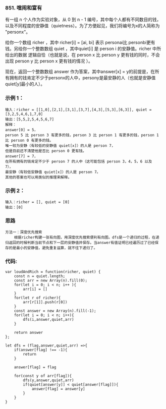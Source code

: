 ### 851. 喧闹和富有
有一组 n 个人作为实验对象，从 0 到 n - 1 编号，其中每个人都有不同数目的钱，以及不同程度的安静值（quietness）。为了方便起见，我们将编号为x的人简称为 "personx"。

给你一个数组 richer ，其中 richer[i] = [ai, bi] 表示 personai比 personbi更有钱。另给你一个整数数组 quiet ，其中quiet[i] 是 person i 的安静值。richer 中所给出的数据 逻辑自恰（也就是说，在 person x 比 person y 更有钱的同时，不会出现 person y 比 person x 更有钱的情况 ）。

现在，返回一个整数数组 answer 作为答案，其中answer[x] = y的前提是，在所有拥有的钱肯定不少于personx的人中，persony是最安静的人（也就是安静值quiet[y]最小的人）。

### 示例 1：
    输入：richer = [[1,0],[2,1],[3,1],[3,7],[4,3],[5,3],[6,3]], quiet = [3,2,5,4,6,1,7,0]
    输出：[5,5,2,5,4,5,6,7]
    解释： 
    answer[0] = 5，
    person 5 比 person 3 有更多的钱，person 3 比 person 1 有更多的钱，person 1 比 person 0 有更多的钱。
    唯一较为安静（有较低的安静值 quiet[x]）的人是 person 7，
    但是目前还不清楚他是否比 person 0 更有钱。
    answer[7] = 7，
    在所有拥有的钱肯定不少于 person 7 的人中（这可能包括 person 3，4，5，6 以及 7），
    最安静（有较低安静值 quiet[x]）的人是 person 7。
    其他的答案也可以用类似的推理来解释。

### 示例 2：
    输入：richer = [], quiet = [0]
    输出：[0]

### 思路
    方法一：深度优先搜索
        根据richer构建一张有向图，用深度优先搜索便利有向图。dfs是一个递归的过程，在递归返回的时候判断当前节点和下一层的安静值并保存。当answer有值证明已经遍历过了已经保存的是最小的安静值，避免重复运算，就不往下递归了。

### 代码:

    var loudAndRich = function(richer, quiet) {
        const n = quiet.length;
        const arr = new Array(n).fill(0);
        for(let i = 0; i < n; i++ ){
            arr[i] = []
        }
        for(let r of richer){
            arr[r[1]].push(r[0])
        }
        const answer = new Array(n).fill(-1);
        for(let i = 0; i < n; i++){
            dfs(i,answer,quiet,arr)
        }

        return answer
    }; 

    let dfs = (flag,answer,quiet,arr) =>{
        if(answer[flag] !== -1){
            return
        }

        answer[flag] = flag

        for(const y of arr[flag]){
            dfs(y,answer,quiet,arr)
            if(quiet[answer[y]] < quiet[answer[flag]]){
                answer[flag] = answer[y]
            }
        }
    }
